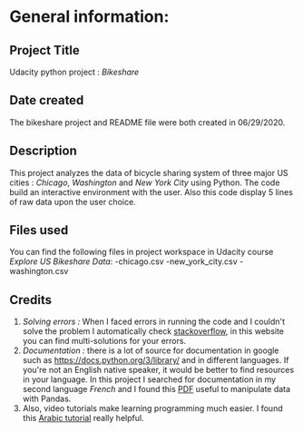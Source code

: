 # General information:

## Project Title
Udacity python project : *Bikeshare*

## Date created
The bikeshare project and README file were both created in 06/29/2020.

## Description
This project analyzes the data of bicycle sharing system of three major US cities : *Chicago*, *Washington* and *New York City* using Python.
The code build an interactive environment with the user.
Also this code display 5 lines of raw data upon the user choice.

## Files used
You can find the following files in project workspace in Udacity course *Explore US Bikeshare Data*:
-chicago.csv
-new_york_city.csv
-washington.csv

## Credits
1. *Solving errors :* When I faced errors in running the code and I couldn't solve the problem I automatically check [stackoverflow](https://stackoverflow.com/), in this website  you can find multi-solutions for your errors.
2. *Documentation :* there is a lot of source for documentation in google such as https://docs.python.org/3/library/ and in different languages.
If you're not an English native speaker, it would be better to find resources in your language.
In this project I searched for documentation in my second language *French* and I found this [PDF](http://eric.univ-lyon2.fr/~ricco/tanagra/fichiers/fr_Tanagra_Data_Manipulation_Pandas.pdf) useful to manipulate data with Pandas.
3. Also, video tutorials make learning programming much easier. I found this [Arabic tutorial](https://www.youtube.com/watch?v=5Fl5MPaFrH4) really helpful.
